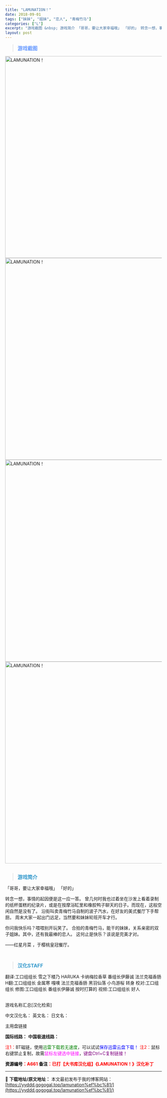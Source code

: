 ```yaml
---
title: "LAMUNATION！"
date: 2018-09-01
tags: ["妹妹", "姐妹", "恋人", "青梅竹马"]
categories: ["L"]
excerpt: "游戏截图 &nbsp; 游戏简介 「哥哥，要让大家幸福哦」 「好的」 转念一想，事情的起因便是这一应一答。 曾几何时我也过着坐在沙发上看着录制的纸杯蛋糕的纪录片，或是在按摩浴缸里和橡胶鸭子聊天的日子。而现在，这般空闲自然是没有了。 沿街叫卖青梅竹马自制的波子汽水，在好友的美式餐厅下手帮厨。 周末大家&hellip;"
layout: post
---
```


<div>
<blockquote><b><span style="font-size: 12pt; color: #6699ff;">游戏截图</span></b></blockquote>
<div><img title="点击放大" src="https://yyddd.gogogal.top/wp-content/uploads/2025/04/20250430_6811e7cd2cbe9.webp" alt="LAMUNATION！" width="650" /></div>
<div><img title="点击放大" src="https://yyddd.gogogal.top/wp-content/uploads/2025/04/20250430_6811e7d06815a.webp" alt="LAMUNATION！" width="650" /></div>
<div><img title="点击放大" src="https://yyddd.gogogal.top/wp-content/uploads/2025/04/20250430_6811e7d2eefe7.webp" alt="LAMUNATION！" width="650" /></div>
<div><img title="点击放大" src="https://yyddd.gogogal.top/wp-content/uploads/2025/04/20250430_6811e7d4b7f43.webp" alt="LAMUNATION！" width="650" /></div>
&nbsp;
<blockquote><b><span style="font-size: 12pt; color: #3399cc;">游戏简介</span></b></blockquote>
<div>「哥哥，要让大家幸福哦」
「好的」

转念一想，事情的起因便是这一应一答。
曾几何时我也过着坐在沙发上看着录制的纸杯蛋糕的纪录片，或是在按摩浴缸里和橡胶鸭子聊天的日子。而现在，这般空闲自然是没有了。
沿街叫卖青梅竹马自制的波子汽水，在好友的美式餐厅下手帮厨。
周末大家一起出门远足，当然要和妹妹轮班开车才行。

你问我快乐吗？喂喂别开玩笑了。
合拍的青梅竹马，能干的妹妹，关系亲密的双子姐妹。其中，还有我最棒的恋人。
这何止是快乐？该说是完美才对。

——红星月菜 ，于樱桃皇冠餐厅。</div>
&nbsp;
<blockquote><b><span style="font-size: 12pt; color: #3399cc;">汉化STAFF</span></b></blockquote>
<div>翻译:工口组组长 雪之下楼乃 HARUKA 卡纳梅拉香草 番组长伊藤诚 法兰克福香肠
H翻:工口组组长 金属寒 嘎噢 法兰克福香肠 黑羽仙落 小鸟游桜 转身
校对:工口组组长
修图:工口组组长 番组长伊藤诚 按时打算的
视频:工口组组长 好人</div>
&nbsp;

游戏名称汇总[汉化检索]

中文汉化名：
英文名：
日文名：
</div>
<div class="panel panel-primary">
<div class="panel-heading">主用盘链接</div>
<div class="panel-body">

<b>国际线路：</b>
<b>中国极速线路：</b>


<span style="color: #ff0000;">注1：</span>BT磁链，使用<span style="color: #008000;">迅雷下载若无速度</span>，可以试试<span style="color: #0000ff;">保存迅雷云盘下载！</span>
<span style="color: #ff0000;">注2：</span>鼠标右键禁止复制，故需<span style="color: #ff00ff;">鼠标左键选中链接</span>，<span style="color: #800080;">键盘Ctrl+C复制链接！</span>

</div>
<div class="panel-footer"><span style="color: #ff0000;"><b><span style="color: #000000;">资源编号</span>：A661</b></span>
<span style="color: #ff0000;"><b><span style="color: #000000;">备注</span>：已打【大书库汉化组】《LAMUNATION！》汉化补丁</b></span></div>
</div>

---
📖 **下载地址/原文地址：** 本文最初发布于我的博客网站：[https://yyddd.gogogal.top/lamunation%ef%bc%81/](https://yyddd.gogogal.top/lamunation%ef%bc%81/)
